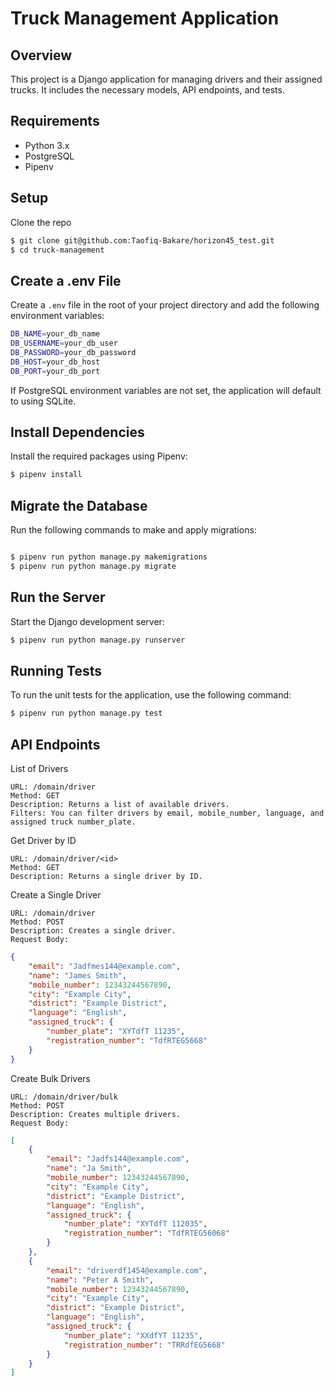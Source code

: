 # Truck Management Application

## Overview
This project is a Django application for managing drivers and their assigned trucks. 
It includes the necessary models, API endpoints, and tests.

## Requirements

* Python 3.x
* PostgreSQL
* Pipenv

## Setup

Clone the repo

```bash
$ git clone git@github.com:Taofiq-Bakare/horizon45_test.git
$ cd truck-management

```

## Create a .env File

Create a `.env` file in the root of your project directory and add the following environment variables:

```bash
DB_NAME=your_db_name
DB_USERNAME=your_db_user
DB_PASSWORD=your_db_password
DB_HOST=your_db_host
DB_PORT=your_db_port

```
If PostgreSQL environment variables are not set, the application will default to using SQLite.

## Install Dependencies

Install the required packages using Pipenv:

```bash
$ pipenv install
```

## Migrate the Database

Run the following commands to make and apply migrations:

```bash

$ pipenv run python manage.py makemigrations
$ pipenv run python manage.py migrate

```

## Run the Server

Start the Django development server:

```bash
$ pipenv run python manage.py runserver
```

## Running Tests

To run the unit tests for the application, use the following command:

```bash
$ pipenv run python manage.py test
```

## API Endpoints

List of Drivers

    URL: /domain/driver
    Method: GET
    Description: Returns a list of available drivers.
    Filters: You can filter drivers by email, mobile_number, language, and assigned truck number_plate.

Get Driver by ID

    URL: /domain/driver/<id>
    Method: GET
    Description: Returns a single driver by ID.

Create a Single Driver

    URL: /domain/driver
    Method: POST
    Description: Creates a single driver.
    Request Body:

```json
{
    "email": "Jadfmes144@example.com",
    "name": "James Smith",
    "mobile_number": 12343244567890,
    "city": "Example City",
    "district": "Example District",
    "language": "English",
    "assigned_truck": {
        "number_plate": "XYTdfT 11235",
        "registration_number": "TdfRTEG5668"
    }
}

```

Create Bulk Drivers

    URL: /domain/driver/bulk
    Method: POST
    Description: Creates multiple drivers.
    Request Body:

```json
[
    {
        "email": "Jadfs144@example.com",
        "name": "Ja Smith",
        "mobile_number": 12343244567890,
        "city": "Example City",
        "district": "Example District",
        "language": "English",
        "assigned_truck": {
            "number_plate": "XYTdfT 112035",
            "registration_number": "TdfRTEG56068"
        }
    },
    {
        "email": "driverdf1454@example.com",
        "name": "Peter A Smith",
        "mobile_number": 12343244567890,
        "city": "Example City",
        "district": "Example District",
        "language": "English",
        "assigned_truck": {
            "number_plate": "XXdfYT 11235",
            "registration_number": "TRRdfEG5668"
        }
    }
]

```
